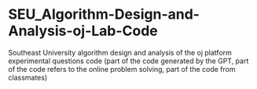 # SEU_Algorithm-Design-and-Analysis-oj-Lab-Code
Southeast University algorithm design and analysis of the oj platform experimental questions code (part of the code generated by the GPT, part of the code refers to the online problem solving, part of the code from classmates)
